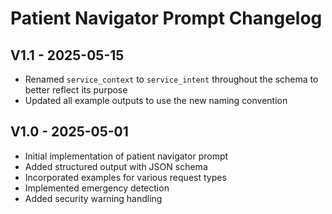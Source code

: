 # Patient Navigator Prompt Changelog

## V1.1 - 2025-05-15
- Renamed `service_context` to `service_intent` throughout the schema to better reflect its purpose
- Updated all example outputs to use the new naming convention

## V1.0 - 2025-05-01
- Initial implementation of patient navigator prompt
- Added structured output with JSON schema
- Incorporated examples for various request types
- Implemented emergency detection
- Added security warning handling 